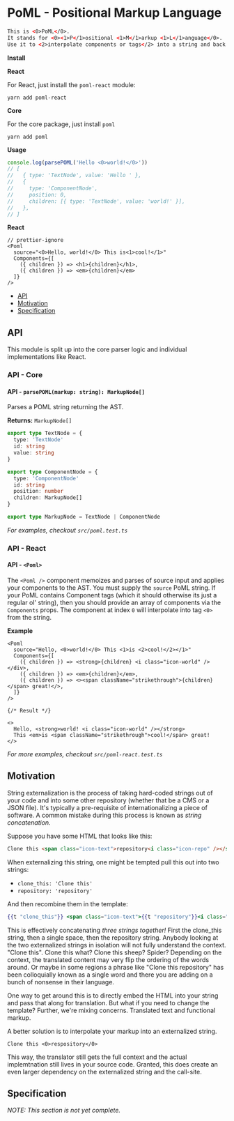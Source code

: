 # PoML - Positional Markup Language

```html
This is <0>PoML</0>.
It stands for <0><1>P</1>ositional <1>M</1>arkup <1>L</1>anguage</0>.
Use it to <2>interpolate components or tags</2> into a string and back.
```

**Install**

**React**

For React, just install the `poml-react` module:

```
yarn add poml-react
```

**Core**

For the core package, just install `poml`

```
yarn add poml
```

**Usage**

```typescript
console.log(parsePOML('Hello <0>world!</0>'))
// [
//   { type: 'TextNode', value: 'Hello ' },
//   {
//     type: 'ComponentNode',
//     position: 0,
//     children: [{ type: 'TextNode', value: 'world!' }],
//   },
// ]
```

**React**

```tsx
// prettier-ignore
<Poml
  source="<0>Hello, world!</0> This is<1>cool!</1>"
  Components={[
    ({ children }) => <h1>{children}</h1>,
    ({ children }) => <em>{children}</em>
  ]}
/>
```

- [API](#api)
- [Motivation](#motivation)
- [Specification](#specification)

## API

This module is split up into the core parser logic and individual implementations like React.

### API - Core

#### API - `parsePOML(markup: string): MarkupNode[]`

Parses a POML string returning the AST.

**Returns:** `MarkupNode[]`

```typescript
export type TextNode = {
  type: 'TextNode'
  id: string
  value: string
}

export type ComponentNode = {
  type: 'ComponentNode'
  id: string
  position: number
  children: MarkupNode[]
}

export type MarkupNode = TextNode | ComponentNode
```

_For examples, checkout `src/poml.test.ts`_

### API - React

#### API - `<Poml>`

The `<Poml />` component memoizes and parses of source input and applies your components to the AST. You must supply the `source` PoML string. If your PoML contains Component tags (which it should otherwise its just a regular ol' string), then you should provide an array of components via the `Components` props. The component at index `0` will interpolate into tag `<0>` from the string.

**Example**

```tsx
<Poml
  source="Hello, <0>world!</0> This <1>is <2>cool!</2></1>"
  Components={[
    ({ children }) => <strong>{children} <i class="icon-world" /></div>,
    ({ children }) => <em>{children}</em>,
    ({ children }) => <><span className="strikethrough">{children}</span> great!</>,
  ]}
/>

{/* Result */}

<>
  Hello, <strong>world! <i class="icon-world" /></strong>
  This <em>is <span className="strikethrough">cool!</span> great!
</>
```

_For more examples, checkout `src/poml-react.test.ts`_

## Motivation

String externalization is the process of taking hard-coded strings out of your code and into some other repository (whether that be a CMS or a JSON file). It's typically a pre-requisite of internationalizing a piece of software. A common mistake during this process is known as _string concatenation_.

Suppose you have some HTML that looks like this:

```html
Clone this <span class="icon-text">repository<i class="icon-repo" /></span>
```

When externalizing this string, one might be tempted pull this out into two strings:

- `clone_this: 'Clone this'`
- `repository: 'repository'`

And then recombine them in the template:

```handlebars
{{t "clone_this"}} <span class="icon-text">{{t "repository"}}<i class="icon-repo" /></span>
```

This is effectively concatenating _three strings together!_ First the clone_this string, then a single space, then the repository string. Anybody looking at the two externalized strings in isolation will not fully understand the context. "Clone this". Clone this what? Clone this sheep? Spider? Depending on the context, the translated content may very flip the ordering of the words around. Or maybe in some regions a phrase like "Clone this repository" has been colloquially known as a single word and there you are adding on a bunch of nonsense in their language.

One way to get around this is to directly embed the HTML into your string and pass that along for translation. But what if you need to change the template? Further, we're mixing concerns. Translated text and functional markup.

A better solution is to interpolate your markup into an externalized string.

```
Clone this <0>respository</0>
```

This way, the translator still gets the full context and the actual implemtnation still lives in your source code. Granted, this does create an even larger dependency on the externalized string and the call-site.

## Specification

_NOTE: This section is not yet complete._
